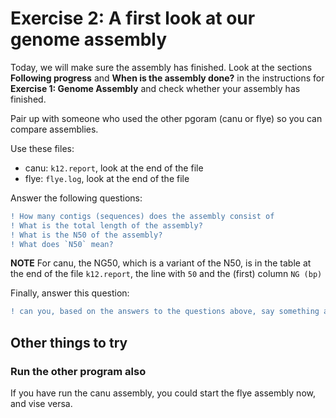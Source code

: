 # Exercise 2: A first look at our genome assembly

Today, we will make sure the assembly has finished.
Look at the sections **Following progress** and **When is the assembly done?** in the instructions for **Exercise 1: Genome Assembly**
and check whether your assembly has finished.

Pair up with someone who used the other pgoram (canu or flye)
so you can compare assemblies.

Use these files:
* canu: `k12.report`, look at the end of the file
* flye: `flye.log`, look at the end of the file

Answer the following questions:

```diff
! How many contigs (sequences) does the assembly consist of
! What is the total length of the assembly?
! What is the N50 of the assembly?
! What does `N50` mean?
```

**NOTE** For canu, the NG50, which is a variant of the N50, is in the table at the end of the file `k12.report`, the line with `50` and the (first) column `NG (bp)`

Finally, answer this question:

```diff
! can you, based on the answers to the questions above, say something about which assembly (canu or flye) is best, and why?
```

## Other things to try

### Run the other program also

If you have run the canu assembly, you could start the flye assembly now, and vise versa.
